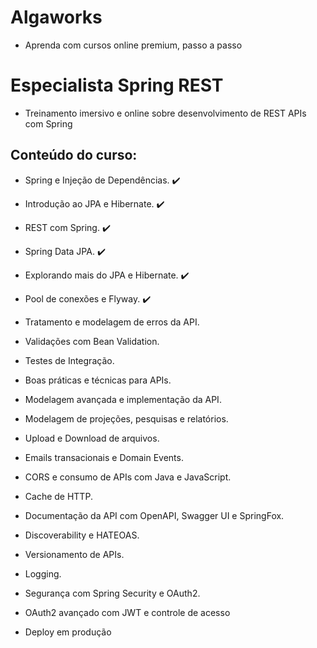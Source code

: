 # Algaworks
+ Aprenda com cursos online premium, passo a passo

# Especialista Spring REST
+ Treinamento imersivo e online sobre desenvolvimento de REST APIs com Spring

## Conteúdo do curso:

+ Spring e Injeção de Dependências. :heavy_check_mark:

+ Introdução ao JPA e Hibernate. :heavy_check_mark:

+ REST com Spring. :heavy_check_mark:

+ Spring Data JPA. :heavy_check_mark:

+ Explorando mais do JPA e Hibernate. :heavy_check_mark:

+ Pool de conexões e Flyway. :heavy_check_mark:

+ Tratamento e modelagem de erros da API.

+ Validações com Bean Validation.

+ Testes de Integração.

+ Boas práticas e técnicas para APIs.

+ Modelagem avançada e implementação da API.

+ Modelagem de projeções, pesquisas e relatórios.

+ Upload e Download de arquivos.

+ Emails transacionais e Domain Events.

+ CORS e consumo de APIs com Java e JavaScript.

+ Cache de HTTP.

+ Documentação da API com OpenAPI, Swagger UI e SpringFox.

+ Discoverability e HATEOAS.

+ Versionamento de APIs.

+ Logging.

+ Segurança com Spring Security e OAuth2.

+ OAuth2 avançado com JWT e controle de acesso

+ Deploy em produção
